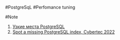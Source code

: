\#PostgreSqL
\#Perfomance tuning




\#Note
1. [Узкие места PostgreSQL](https://pgconf.ru/media/2019/02/11/Korotkov.pdf)
2. [Spot a missing PostgreSQL index, Cybertec 2022](https://www.cybertec-postgresql.com/en/find-and-fix-a-missing-postgresql-index/)

